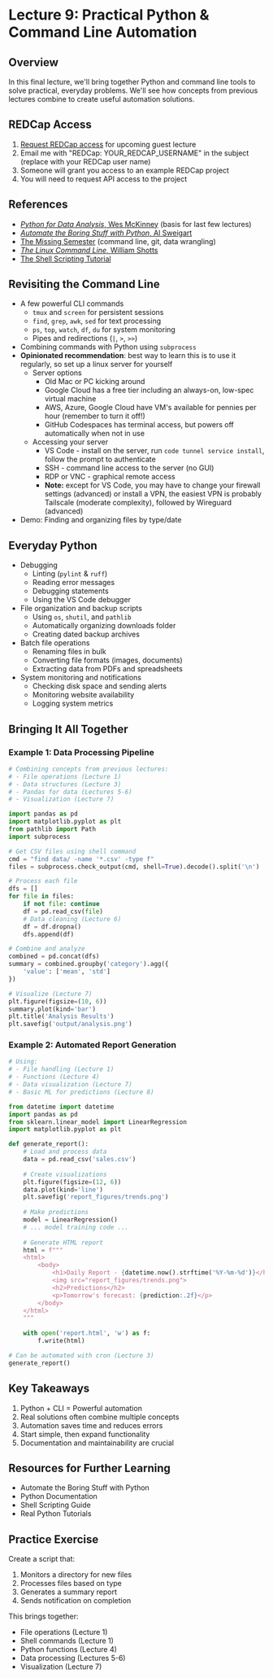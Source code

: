 # Lecture 9: Practical Python & Command Line Automation

## Overview

In this final lecture, we'll bring together Python and command line tools to solve practical, everyday problems. We'll see how concepts from previous lectures combine to create useful automation solutions.

## REDCap Access

1. [Request REDCap access](https://ucsf.service-now.com/ucsfit?id=ucsf_sc_cat_item&sys_id=42b99b6cdb040c10f3eddff648961988&sysparm_category=40c0305b7b92d000e2dc8180984d4d9f) for upcoming guest lecture
2. Email me with "REDCap: YOUR_REDCAP_USERNAME" in the subject (replace with your REDCap user name)
3. Someone will grant you access to an example REDCap project
4. You will need to request API access to the project

## References

- [*Python for Data Analysis*, Wes McKinney](https://wesmckinney.com/book/) (basis for last few lectures)
- [*Automate the Boring Stuff with Python*, Al Sweigart](https://automatetheboringstuff.com/)
- [The Missing Semester](https://missing.csail.mit.edu/) (command line, git, data wrangling)
- [*The Linux Command Line*, William Shotts](https://linuxcommand.org/tlcl.php)
- [The Shell Scripting Tutorial](https://www.shellscript.sh/)

## Revisiting the Command Line

- A few powerful CLI commands
  - `tmux` and `screen` for persistent sessions
  - `find`, `grep`, `awk`, `sed` for text processing
  - `ps`, `top`, `watch`, `df`, `du` for system monitoring
  - Pipes and redirections (`|`, `>`, `>>`)
- Combining commands with Python using `subprocess`
- **Opinionated recommendation**: best way to learn this is to use it regularly, so set up a linux server for yourself
  - Server options
    - Old Mac or PC kicking around
    - Google Cloud has a free tier including an always-on, low-spec virtual machine
    - AWS, Azure, Google Cloud have VM's available for pennies per hour (remember to turn it off!)
    - GitHub Codespaces has terminal access, but powers off automatically when not in use
  - Accessing your server
    - VS Code - install on the server, run `code tunnel service install`, follow the prompt to authenticate
    - SSH - command line access to the server (no GUI)
    - RDP or VNC - graphical remote access
    - **Note:** except for VS Code, you may have to change your firewall settings (advanced) or install a VPN, the easiest VPN is probably Tailscale (moderate complexity), followed by Wireguard (advanced)  
- Demo: Finding and organizing files by type/date

## Everyday Python

- Debugging
  - Linting (`pylint` & `ruff`)
  - Reading error messages
  - Debugging statements
  - Using the VS Code debugger
- File organization and backup scripts
  - Using `os`, `shutil`, and `pathlib`
  - Automatically organizing downloads folder
  - Creating dated backup archives
- Batch file operations
  - Renaming files in bulk
  - Converting file formats (images, documents)
  - Extracting data from PDFs and spreadsheets
- System monitoring and notifications
  - Checking disk space and sending alerts
  - Monitoring website availability
  - Logging system metrics

## Bringing It All Together

### Example 1: Data Processing Pipeline

```python
# Combining concepts from previous lectures:
# - File operations (Lecture 1)
# - Data structures (Lecture 3)
# - Pandas for data (Lectures 5-6)
# - Visualization (Lecture 7)

import pandas as pd
import matplotlib.pyplot as plt
from pathlib import Path
import subprocess

# Get CSV files using shell command
cmd = "find data/ -name '*.csv' -type f"
files = subprocess.check_output(cmd, shell=True).decode().split('\n')

# Process each file
dfs = []
for file in files:
    if not file: continue
    df = pd.read_csv(file)
    # Data cleaning (Lecture 6)
    df = df.dropna()
    dfs.append(df)

# Combine and analyze
combined = pd.concat(dfs)
summary = combined.groupby('category').agg({
    'value': ['mean', 'std']
})

# Visualize (Lecture 7)
plt.figure(figsize=(10, 6))
summary.plot(kind='bar')
plt.title('Analysis Results')
plt.savefig('output/analysis.png')
```

### Example 2: Automated Report Generation

```python
# Using:
# - File handling (Lecture 1)
# - Functions (Lecture 4)
# - Data visualization (Lecture 7)
# - Basic ML for predictions (Lecture 8)

from datetime import datetime
import pandas as pd
from sklearn.linear_model import LinearRegression
import matplotlib.pyplot as plt

def generate_report():
    # Load and process data
    data = pd.read_csv('sales.csv')
    
    # Create visualizations
    plt.figure(figsize=(12, 6))
    data.plot(kind='line')
    plt.savefig('report_figures/trends.png')
    
    # Make predictions
    model = LinearRegression()
    # ... model training code ...
    
    # Generate HTML report
    html = f"""
    <html>
        <body>
            <h1>Daily Report - {datetime.now().strftime('%Y-%m-%d')}</h1>
            <img src="report_figures/trends.png">
            <h2>Predictions</h2>
            <p>Tomorrow's forecast: {prediction:.2f}</p>
        </body>
    </html>
    """
    
    with open('report.html', 'w') as f:
        f.write(html)

# Can be automated with cron (Lecture 3)
generate_report()
```

## Key Takeaways

1. Python + CLI = Powerful automation
2. Real solutions often combine multiple concepts
3. Automation saves time and reduces errors
4. Start simple, then expand functionality
5. Documentation and maintainability are crucial

## Resources for Further Learning

- Automate the Boring Stuff with Python
- Python Documentation
- Shell Scripting Guide
- Real Python Tutorials

## Practice Exercise

Create a script that:

1. Monitors a directory for new files
2. Processes files based on type
3. Generates a summary report
4. Sends notification on completion

This brings together:

- File operations (Lecture 1)
- Shell commands (Lecture 1)
- Python functions (Lecture 4)
- Data processing (Lectures 5-6)
- Visualization (Lecture 7)
